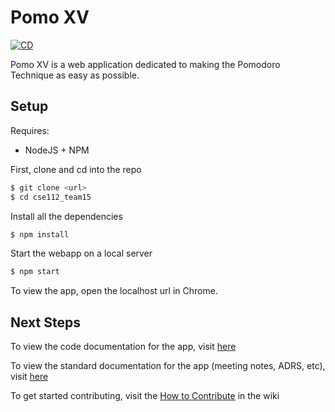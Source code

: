 # Pomo XV
[![CD](https://github.com/nickkro25/cse112_team15/actions/workflows/CD.yml/badge.svg)](https://github.com/nickkro25/cse112_team15/actions/workflows/CD.yml)

Pomo XV is a web application dedicated to making the Pomodoro Technique as easy as possible. 
## Setup 
Requires:
- NodeJS + NPM

First, clone and cd into the repo
```bash
$ git clone <url>
$ cd cse112_team15
```
Install all the dependencies
```bash
$ npm install
```
Start the webapp on a local server
```bash
$ npm start
```
To view the app, open the localhost url in Chrome.

## Next Steps

To view the code documentation for the app, visit [here]( https://anshul-birla.github.io/PomoDoc/) 

To view the standard documentation for the app (meeting notes, ADRS, etc), visit [here]( https://github.com/nickkro25/cse112_team15_docs)

To get started contributing, visit the [How to Contribute]( https://github.com/nickkro25/cse112_team15/wiki/How-to-Contribute) in the wiki
